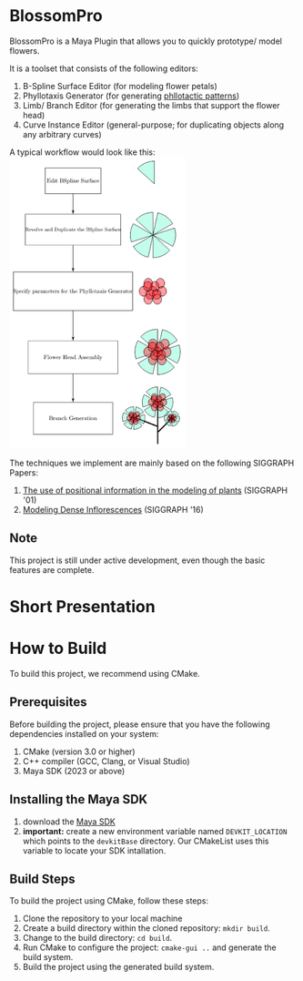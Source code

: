 # BlossomPro
BlossomPro is a Maya Plugin that allows you to quickly prototype/ model flowers.

It is a toolset that consists of the following editors:
1. B-Spline Surface Editor (for modeling flower petals)
2. Phyllotaxis Generator (for generating [phllotactic patterns](https://en.wikipedia.org/wiki/Phyllotaxis))
3. Limb/ Branch Editor (for generating the limbs that support the flower head)
4. Curve Instance Editor (general-purpose; for duplicating objects along any arbitrary curves)

A typical workflow would look like this:
![](./imgs/workflow.png)

The techniques we implement are mainly based on the following SIGGRAPH Papers:

1. [The use of positional information in the modeling of plants](http://algorithmicbotany.org/papers/sigcourse.2003/2-27-positional.pdf) (SIGGRAPH '01)
2. [Modeling Dense Inflorescences](http://algorithmicbotany.org/papers/inflorescence.sig16.html) (SIGGRAPH '16) 

## Note
This project is still under active development, even though the basic features are complete. 

# Short Presentation


# How to Build
To build this project, we recommend using CMake.

## Prerequisites
Before building the project, please ensure that you have the following dependencies installed on your system:

1. CMake (version 3.0 or higher)
2. C++ compiler (GCC, Clang, or Visual Studio)
3. Maya SDK (2023 or above)

## Installing the Maya SDK
1. download the [Maya SDK](https://autodesk-adn-transfer.s3-us-west-2.amazonaws.com/ADN+Extranet/M%26E/Maya/devkit+2023/Autodesk_Maya_2023_3_Update_DEVKIT_Windows.zip) 
2. **important:** create a new environment variable named `DEVKIT_LOCATION` which points to the `devkitBase` directory. Our CMakeList uses this variable to locate your SDK intallation.

## Build Steps
To build the project using CMake, follow these steps:

1. Clone the repository to your local machine
2. Create a build directory within the cloned repository: `mkdir build`.
3. Change to the build directory: `cd build`.
4. Run CMake to configure the project: `cmake-gui ..` and generate the build system.
5. Build the project using the generated build system.

